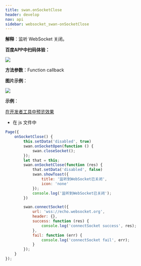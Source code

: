 ```yaml
---
title: swan.onSocketClose
header: develop
nav: api
sidebar: websocket_swan-onSocketClose
---
```


 

**解释**：监听 WebSocket 关闭。

**百度APP中扫码体验：**

<img src="https://b.bdstatic.com/miniapp/assets/images/doc_demo/onSocketClose.png"  class="demo-qrcode-image" />

**方法参数**：Function callback

**图片示例**：

<div class="m-doc-custom-examples">
    <div class="m-doc-custom-examples-correct">
        <img src="https://b.bdstatic.com/miniapp/image/onClose.gif">
    </div>
    <div class="m-doc-custom-examples-correct">
        <img src=" ">
    </div>
    <div class="m-doc-custom-examples-correct">
        <img src=" ">
    </div>     
</div>

**示例**：

<a href="swanide://fragment/84ceaad32308575a769b2475b7594b691573403059070" title="在开发者工具中预览效果" target="_self">在开发者工具中预览效果</a>


* 在 js 文件中

```js
Page({
    onSocketClose() {
        this.setData('disabled', true)
        swan.onSocketOpen(function () {
            swan.closeSocket();
        });
        let that = this;
        swan.onSocketClose(function (res) {
            that.setData('disabled', false)
            swan.showToast({
                title: '监听到WebSocket已关闭',
                icon: 'none'
            });
            console.log('监听到WebSocket已关闭');
        })

        swan.connectSocket({
            url: 'wss://echo.websocket.org',
            header: {},
            success: function (res) {
                console.log('connectSocket success', res);
            },
            fail: function (err) {
                console.log('connectSocket fail', err);
            }
        });
    }
});
```